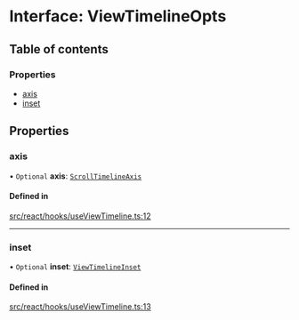 # Interface: ViewTimelineOpts

## Table of contents

### Properties

- [axis](ViewTimelineOpts.md#axis)
- [inset](ViewTimelineOpts.md#inset)

## Properties

### axis

• `Optional` **axis**: [`ScrollTimelineAxis`](../API.md#scrolltimelineaxis)

#### Defined in

[src/react/hooks/useViewTimeline.ts:12](https://github.com/inokawa/react-animatable/blob/f732265/src/react/hooks/useViewTimeline.ts#L12)

___

### inset

• `Optional` **inset**: [`ViewTimelineInset`](../API.md#viewtimelineinset)

#### Defined in

[src/react/hooks/useViewTimeline.ts:13](https://github.com/inokawa/react-animatable/blob/f732265/src/react/hooks/useViewTimeline.ts#L13)
